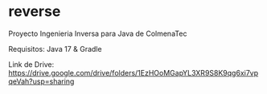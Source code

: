 # reverse
 Proyecto Ingenieria Inversa para Java de ColmenaTec

Requisitos: Java 17 & Gradle

Link de Drive: https://drive.google.com/drive/folders/1EzHOoMGapYL3XR9S8K9qg6xi7vpqeVah?usp=sharing
